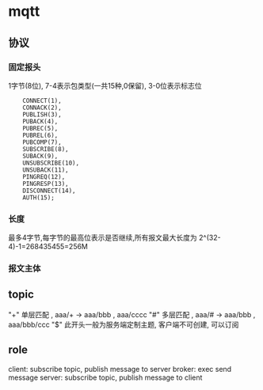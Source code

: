 # mqtt

## 协议
### 固定报头
1字节(8位), 7-4表示包类型(一共15种,0保留), 3-0位表示标志位
```
    CONNECT(1),
    CONNACK(2),
    PUBLISH(3),
    PUBACK(4),
    PUBREC(5),
    PUBREL(6),
    PUBCOMP(7),
    SUBSCRIBE(8),
    SUBACK(9),
    UNSUBSCRIBE(10),
    UNSUBACK(11),
    PINGREQ(12),
    PINGRESP(13),
    DISCONNECT(14),
    AUTH(15);
```
### 长度
最多4字节,每字节的最高位表示是否继续,所有报文最大长度为 2^(32-4)-1=268435455=256M
### 报文主体

## topic 
"+" 单层匹配 , aaa/+  -> aaa/bbb , aaa/cccc
"#" 多层匹配 , aaa/#  -> aaa/bbb , aaa/bbb/ccc
"$" 此开头一般为服务端定制主题, 客户端不可创建, 可以订阅

## role
client: subscribe topic, publish message to server
broker: exec send message 
server: subscribe topic, publish message to client
